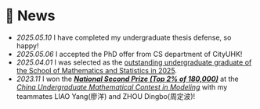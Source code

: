 <style>
.note {
  margin-left: 1.2em;     /* 缩进 */
  font-size: 0.9em;        /* 小一号字体 */
  font-style: italic;      /* 斜体 */
  color: #555;             /* 中性灰色 */
  margin-top: 0.2em;       /* 与上方文字的间距 */
}
</style>
<!-- ========================================================================================================================================== -->
<span class="anchor" id="news"></span>
<!-- <span class="note">....</span> -->
<!-- ========================================================================================================================================== -->
# 🎯 News
- *2025.05.10* I have completed my undergraduate thesis defense, so happy!
- *2025.05.06* I accepted the PhD offer from CS department of CityUHK!
- *2025.04.01* I was selected as the [outstanding undergraduate graduate of the School of Mathematics and Statistics in 2025](https://maths.whu.edu.cn/info/1197/134921.htm).
- *2023.11* I won the ***[National Second Prize (Top 2% of 180,000)](https://www.mcm.edu.cn/upload_cn/node/701/6XE4ZF5Oc3573e0779f6cd8e31d79a6e9f6fd13d.pdf)*** at the *[China Undergraduate Mathematical Contest in Modeling](https://en.mcm.edu.cn/)* with my teammates LIAO Yang(廖洋) and ZHOU Dingbo(周定波)!

